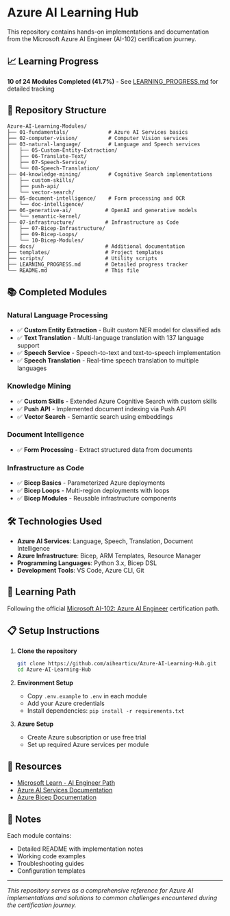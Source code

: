 # Azure AI Learning Hub

This repository contains hands-on implementations and documentation from the Microsoft Azure AI Engineer (AI-102) certification journey.

## 📈 Learning Progress

**10 of 24 Modules Completed (41.7%)** - See [LEARNING_PROGRESS.md](./LEARNING_PROGRESS.md) for detailed tracking

## 🚀 Repository Structure

```
Azure-AI-Learning-Modules/
├── 01-fundamentals/             # Azure AI Services basics
├── 02-computer-vision/          # Computer Vision services
├── 03-natural-language/         # Language and Speech services
│   ├── 05-Custom-Entity-Extraction/
│   ├── 06-Translate-Text/
│   ├── 07-Speech-Service/
│   └── 08-Speech-Translation/
├── 04-knowledge-mining/         # Cognitive Search implementations
│   ├── custom-skills/
│   ├── push-api/
│   └── vector-search/
├── 05-document-intelligence/    # Form processing and OCR
│   └── doc-intelligence/
├── 06-generative-ai/           # OpenAI and generative models
│   └── semantic-kernel/
├── 07-infrastructure/          # Infrastructure as Code
│   ├── 07-Bicep-Infrastructure/
│   ├── 09-Bicep-Loops/
│   └── 10-Bicep-Modules/
├── docs/                       # Additional documentation
├── templates/                  # Project templates
├── scripts/                    # Utility scripts
├── LEARNING_PROGRESS.md        # Detailed progress tracker
└── README.md                   # This file
```

## 📚 Completed Modules

### Natural Language Processing
- ✅ **Custom Entity Extraction** - Built custom NER model for classified ads
- ✅ **Text Translation** - Multi-language translation with 137 language support
- ✅ **Speech Service** - Speech-to-text and text-to-speech implementation
- ✅ **Speech Translation** - Real-time speech translation to multiple languages

### Knowledge Mining
- ✅ **Custom Skills** - Extended Azure Cognitive Search with custom skills
- ✅ **Push API** - Implemented document indexing via Push API
- ✅ **Vector Search** - Semantic search using embeddings

### Document Intelligence
- ✅ **Form Processing** - Extract structured data from documents

### Infrastructure as Code
- ✅ **Bicep Basics** - Parameterized Azure deployments
- ✅ **Bicep Loops** - Multi-region deployments with loops
- ✅ **Bicep Modules** - Reusable infrastructure components

## 🛠️ Technologies Used

- **Azure AI Services**: Language, Speech, Translation, Document Intelligence
- **Azure Infrastructure**: Bicep, ARM Templates, Resource Manager
- **Programming Languages**: Python 3.x, Bicep DSL
- **Development Tools**: VS Code, Azure CLI, Git

## 🎯 Learning Path

Following the official [Microsoft AI-102: Azure AI Engineer](https://learn.microsoft.com/en-us/certifications/azure-ai-engineer/) certification path.

## 📋 Setup Instructions

1. **Clone the repository**
   ```bash
   git clone https://github.com/aihearticu/Azure-AI-Learning-Hub.git
   cd Azure-AI-Learning-Hub
   ```

2. **Environment Setup**
   - Copy `.env.example` to `.env` in each module
   - Add your Azure credentials
   - Install dependencies: `pip install -r requirements.txt`

3. **Azure Setup**
   - Create Azure subscription or use free trial
   - Set up required Azure services per module

## 🔗 Resources

- [Microsoft Learn - AI Engineer Path](https://learn.microsoft.com/en-us/training/paths/azure-ai-engineer/)
- [Azure AI Services Documentation](https://docs.microsoft.com/azure/cognitive-services/)
- [Azure Bicep Documentation](https://docs.microsoft.com/azure/azure-resource-manager/bicep/)

## 📝 Notes

Each module contains:
- Detailed README with implementation notes
- Working code examples
- Troubleshooting guides
- Configuration templates

---

*This repository serves as a comprehensive reference for Azure AI implementations and solutions to common challenges encountered during the certification journey.*